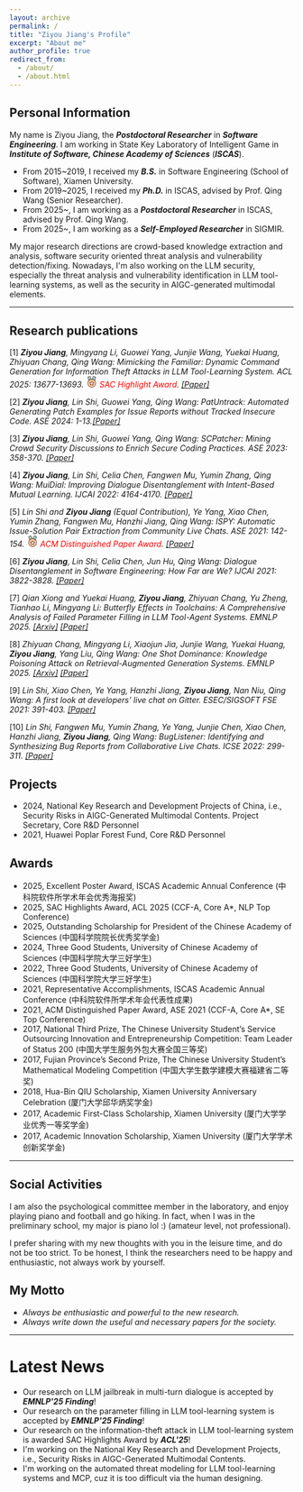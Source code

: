 ```yaml
---
layout: archive
permalink: /
title: "Ziyou Jiang's Profile"
excerpt: "About me"
author_profile: true
redirect_from: 
  - /about/
  - /about.html
---
```

## Personal Information

My name is Ziyou Jiang, the **_Postdoctoral Researcher_** in **_Software Engineering_**. 
I am working in State Key Laboratory of Intelligent Game in **_Institute of Software, Chinese Academy of Sciences_** (**_ISCAS_**).
- From 2015~2019, I received my **_B.S._** in Software Engineering (School of Software), Xiamen University.
- From 2019~2025, I received my **_Ph.D._** in ISCAS, advised by Prof. Qing Wang (Senior Researcher).
- From 2025~, I am working as a **_Postdoctoral Researcher_** in ISCAS, advised by Prof. Qing Wang.
- From 2025~, I am working as a **_Self-Employed Researcher_** in SIGMIR.

My major research directions are crowd-based knowledge extraction and analysis, software security oriented threat analysis and vulnerability detection/fixing.
Nowadays, I'm also working on the LLM security, especially the threat analysis and vulnerability identification in LLM tool-learning systems, 
as well as the security in AIGC-generated multimodal elements.

***

## Research publications
[1] _**Ziyou Jiang**, Mingyang Li, Guowei Yang, Junjie Wang, Yuekai Huang, Zhiyuan Chang, Qing Wang: Mimicking the Familiar: Dynamic Command Generation for Information Theft Attacks in LLM Tool-Learning System. ACL 2025: 13677-13693. <span style="color: red;"><svg t="1756690740448" class="icon" viewBox="0 0 1024 1024" version="1.1" xmlns="http://www.w3.org/2000/svg" p-id="2609" xmlns:xlink="http://www.w3.org/1999/xlink" width="20" height="20"><path d="M 512.134 635.594 m -366.853 0 a 366.853 366.853 0 1 0 733.706 0 a 366.853 366.853 0 1 0 -733.706 0 Z" fill="#fdca89" p-id="2610"></path><path d="M 512.134 290.283 A 345.524 345.524 0 1 1 166.61 635.594 a 345.524 345.524 0 0 1 345.524 -345.311 m 0 -42.6573 A 388.182 388.182 0 1 0 900.102 635.594 A 388.182 388.182 0 0 0 512.134 247.626 Z" fill="#5c2d51" p-id="2611"></path><path d="M 512.134 757.167 l -115.175 60.3601 l 21.7552 -128.185 l -92.9929 -90.6468 l 128.612 -18.9825 l 57.5874 -116.668 l 57.8007 116.668 l 128.612 18.5559 l -92.9929 91.0734 l 21.9685 127.972 l -0.213287 0.213287 l -114.961 -60.3601 Z" fill="#ffffff" p-id="2612"></path><path d="M 512.134 511.888 l 33.486 68.0384 l 9.81118 20.0489 l 21.3287 3.1993 l 75.0769 11.0909 l -54.1748 52.8951 l -16.2098 15.5699 l 3.83916 21.3287 l 12.7972 74.6503 l -66.972 -35.1923 l -19.8356 -10.451 l -20.0489 10.451 l -66.972 35.1923 l 12.7972 -74.6503 l 3.83916 -21.3287 l -16.2098 -15.5699 l -53.3216 -53.7482 l 75.0769 -11.0909 l 21.3287 -3.1993 l 9.81118 -20.0489 L 512.134 511.888 m 0 -69.3181 a 21.3287 21.3287 0 0 0 -19.4091 11.944 l -52.4685 106.643 l -117.521 17.2762 a 21.3287 21.3287 0 0 0 -11.944 36.472 l 85.3146 82.9685 l -20.0489 117.094 a 21.3287 21.3287 0 0 0 21.3287 24.9545 a 21.3287 21.3287 0 0 0 10.0245 -2.34615 l 105.15 -55.2412 l 104.937 55.2412 a 21.3287 21.3287 0 0 0 10.0245 2.34615 a 21.3287 21.3287 0 0 0 21.3287 -24.9545 l -20.0489 -117.094 l 85.3146 -82.9685 a 21.3287 21.3287 0 0 0 -11.944 -36.472 l -117.521 -17.2762 l -52.4685 -106.643 a 21.3287 21.3287 0 0 0 -19.1958 -11.944 Z" fill="#5c2d51" p-id="2613"></path><path d="M 785.141 390.314 a 364.293 364.293 0 0 0 -223.951 -117.734 l 67.6118 -232.482 A 26.021 26.021 0 0 1 653.543 21.3287 a 26.8741 26.8741 0 0 1 7.03846 1.06643 L 849.127 75.93 a 25.8077 25.8077 0 0 1 17.7028 31.7797 Z" fill="#9fdbad" p-id="2614"></path><path d="M 653.543 42.6573 h 1.27972 l 187.479 53.5349 a 4.6923 4.6923 0 0 1 2.77273 2.13287 a 4.26573 4.26573 0 0 1 0 3.1993 l -71.451 248.052 A 383.916 383.916 0 0 0 588.277 255.944 l 61 -209.661 a 4.6923 4.6923 0 0 1 4.26573 -3.1993 m 0 -42.6573 a 47.1363 47.1363 0 0 0 -45.2167 34.1258 L 533.462 291.349 a 344.671 344.671 0 0 1 259.356 143.968 l 93.2062 -319.93 a 47.1363 47.1363 0 0 0 -31.993 -59.9335 L 666.553 1.91958 a 45.8566 45.8566 0 0 0 -13.0105 -1.91958 Z" fill="#5c2d51" p-id="2615"></path><path d="M 158.078 107.71 a 25.8077 25.8077 0 0 1 17.7028 -31.7797 l 187.692 -53.5349 a 26.8741 26.8741 0 0 1 7.03846 -1.06643 a 25.8077 25.8077 0 0 1 24.7412 18.7692 l 67.6118 232.482 A 364.293 364.293 0 0 0 239.98 390.314 Z" fill="#9fdbad" p-id="2616"></path><path d="M 370.512 42.6573 a 4.6923 4.6923 0 0 1 4.26573 3.41258 L 435.777 255.944 a 383.916 383.916 0 0 0 -185.346 94.0594 L 178.554 101.951 a 6.18531 6.18531 0 0 1 0 -3.41259 a 4.6923 4.6923 0 0 1 2.77273 -2.13286 L 369.232 42.6573 h 1.27972 m 0 -42.6573 a 45.8566 45.8566 0 0 0 -11.944 1.91958 L 170.022 55.4545 A 47.3496 47.3496 0 0 0 137.603 113.682 L 230.596 434.678 a 344.671 344.671 0 0 1 259.356 -143.968 L 415.728 34.1258 A 47.1363 47.1363 0 0 0 370.512 0 Z" fill="#5c2d51" p-id="2617"></path></svg>
SAC Highlight Award</span>. [[Paper]](https://aclanthology.org/2025.acl-long.672/)_

[2] _**Ziyou Jiang**, Lin Shi, Guowei Yang, Qing Wang: PatUntrack: Automated Generating Patch Examples for Issue Reports without Tracked Insecure Code. ASE 2024: 1-13.[[Paper]](https://doi.org/10.1145/3691620.3694982)_

[3] _**Ziyou Jiang**, Lin Shi, Guowei Yang, Qing Wang: SCPatcher: Mining Crowd Security Discussions to Enrich Secure Coding Practices. ASE 2023: 358-370. [[Paper]](https://doi.org/10.1109/ASE56229.2023.00040)_

[4] _**Ziyou Jiang**, Lin Shi, Celia Chen, Fangwen Mu, Yumin Zhang, Qing Wang: MuiDial: Improving Dialogue Disentanglement with Intent-Based Mutual Learning. IJCAI 2022: 4164-4170. [[Paper]](https://doi.org/10.24963/ijcai.2022/578)_

[5] _Lin Shi and **Ziyou Jiang** (Equal Contribution), Ye Yang, Xiao Chen, Yumin Zhang, Fangwen Mu, Hanzhi Jiang, Qing Wang: ISPY: Automatic Issue-Solution Pair Extraction from Community Live Chats. ASE 2021: 142-154. <span style="color: red;"><svg t="1756690740448" class="icon" viewBox="0 0 1024 1024" version="1.1" xmlns="http://www.w3.org/2000/svg" p-id="2609" xmlns:xlink="http://www.w3.org/1999/xlink" width="20" height="20"><path d="M 512.134 635.594 m -366.853 0 a 366.853 366.853 0 1 0 733.706 0 a 366.853 366.853 0 1 0 -733.706 0 Z" fill="#fdca89" p-id="2610"></path><path d="M 512.134 290.283 A 345.524 345.524 0 1 1 166.61 635.594 a 345.524 345.524 0 0 1 345.524 -345.311 m 0 -42.6573 A 388.182 388.182 0 1 0 900.102 635.594 A 388.182 388.182 0 0 0 512.134 247.626 Z" fill="#5c2d51" p-id="2611"></path><path d="M 512.134 757.167 l -115.175 60.3601 l 21.7552 -128.185 l -92.9929 -90.6468 l 128.612 -18.9825 l 57.5874 -116.668 l 57.8007 116.668 l 128.612 18.5559 l -92.9929 91.0734 l 21.9685 127.972 l -0.213287 0.213287 l -114.961 -60.3601 Z" fill="#ffffff" p-id="2612"></path><path d="M 512.134 511.888 l 33.486 68.0384 l 9.81118 20.0489 l 21.3287 3.1993 l 75.0769 11.0909 l -54.1748 52.8951 l -16.2098 15.5699 l 3.83916 21.3287 l 12.7972 74.6503 l -66.972 -35.1923 l -19.8356 -10.451 l -20.0489 10.451 l -66.972 35.1923 l 12.7972 -74.6503 l 3.83916 -21.3287 l -16.2098 -15.5699 l -53.3216 -53.7482 l 75.0769 -11.0909 l 21.3287 -3.1993 l 9.81118 -20.0489 L 512.134 511.888 m 0 -69.3181 a 21.3287 21.3287 0 0 0 -19.4091 11.944 l -52.4685 106.643 l -117.521 17.2762 a 21.3287 21.3287 0 0 0 -11.944 36.472 l 85.3146 82.9685 l -20.0489 117.094 a 21.3287 21.3287 0 0 0 21.3287 24.9545 a 21.3287 21.3287 0 0 0 10.0245 -2.34615 l 105.15 -55.2412 l 104.937 55.2412 a 21.3287 21.3287 0 0 0 10.0245 2.34615 a 21.3287 21.3287 0 0 0 21.3287 -24.9545 l -20.0489 -117.094 l 85.3146 -82.9685 a 21.3287 21.3287 0 0 0 -11.944 -36.472 l -117.521 -17.2762 l -52.4685 -106.643 a 21.3287 21.3287 0 0 0 -19.1958 -11.944 Z" fill="#5c2d51" p-id="2613"></path><path d="M 785.141 390.314 a 364.293 364.293 0 0 0 -223.951 -117.734 l 67.6118 -232.482 A 26.021 26.021 0 0 1 653.543 21.3287 a 26.8741 26.8741 0 0 1 7.03846 1.06643 L 849.127 75.93 a 25.8077 25.8077 0 0 1 17.7028 31.7797 Z" fill="#9fdbad" p-id="2614"></path><path d="M 653.543 42.6573 h 1.27972 l 187.479 53.5349 a 4.6923 4.6923 0 0 1 2.77273 2.13287 a 4.26573 4.26573 0 0 1 0 3.1993 l -71.451 248.052 A 383.916 383.916 0 0 0 588.277 255.944 l 61 -209.661 a 4.6923 4.6923 0 0 1 4.26573 -3.1993 m 0 -42.6573 a 47.1363 47.1363 0 0 0 -45.2167 34.1258 L 533.462 291.349 a 344.671 344.671 0 0 1 259.356 143.968 l 93.2062 -319.93 a 47.1363 47.1363 0 0 0 -31.993 -59.9335 L 666.553 1.91958 a 45.8566 45.8566 0 0 0 -13.0105 -1.91958 Z" fill="#5c2d51" p-id="2615"></path><path d="M 158.078 107.71 a 25.8077 25.8077 0 0 1 17.7028 -31.7797 l 187.692 -53.5349 a 26.8741 26.8741 0 0 1 7.03846 -1.06643 a 25.8077 25.8077 0 0 1 24.7412 18.7692 l 67.6118 232.482 A 364.293 364.293 0 0 0 239.98 390.314 Z" fill="#9fdbad" p-id="2616"></path><path d="M 370.512 42.6573 a 4.6923 4.6923 0 0 1 4.26573 3.41258 L 435.777 255.944 a 383.916 383.916 0 0 0 -185.346 94.0594 L 178.554 101.951 a 6.18531 6.18531 0 0 1 0 -3.41259 a 4.6923 4.6923 0 0 1 2.77273 -2.13286 L 369.232 42.6573 h 1.27972 m 0 -42.6573 a 45.8566 45.8566 0 0 0 -11.944 1.91958 L 170.022 55.4545 A 47.3496 47.3496 0 0 0 137.603 113.682 L 230.596 434.678 a 344.671 344.671 0 0 1 259.356 -143.968 L 415.728 34.1258 A 47.1363 47.1363 0 0 0 370.512 0 Z" fill="#5c2d51" p-id="2617"></path></svg>
ACM Distinguished Paper Award</span>. [[Paper]](https://doi.org/10.1109/ASE51524.2021.9678894)_

[6] _**Ziyou Jiang**, Lin Shi, Celia Chen, Jun Hu, Qing Wang: Dialogue Disentanglement in Software Engineering: How Far are We? IJCAI 2021: 3822-3828. [[Paper]](https://https://www.ijcai.org/proceedings/2021/526)_

[7] _Qian Xiong and Yuekai Huang, **Ziyou Jiang**, Zhiyuan Chang, Yu Zheng, Tianhao Li, Mingyang Li: Butterfly Effects in Toolchains: A Comprehensive Analysis of Failed Parameter Filling in LLM Tool-Agent Systems. EMNLP 2025. [[Arxiv]](https://doi.org/10.48550/arXiv.2507.15296) [[Paper]](https://doi.org/10.48550/arXiv.2507.15296)_

[8] _Zhiyuan Chang, Mingyang Li, Xiaojun Jia, Junjie Wang, Yuekai Huang, **Ziyou Jiang**, Yang Liu, Qing Wang: One Shot Dominance: Knowledge Poisoning Attack on Retrieval-Augmented Generation Systems. EMNLP 2025. [[Arxiv]](https://doi.org/10.48550/arXiv.2505.11548) [[Paper]](https://doi.org/10.48550/arXiv.2505.11548)_

[9] _Lin Shi, Xiao Chen, Ye Yang, Hanzhi Jiang, **Ziyou Jiang**, Nan Niu, Qing Wang: A first look at developers' live chat on Gitter. ESEC/SIGSOFT FSE 2021: 391-403. [[Paper]](https://doi.org/10.1145/3468264.3468562)_

[10] _Lin Shi, Fangwen Mu, Yumin Zhang, Ye Yang, Junjie Chen, Xiao Chen, Hanzhi Jiang, **Ziyou Jiang**, Qing Wang: BugListener: Identifying and Synthesizing Bug Reports from Collaborative Live Chats. ICSE 2022: 299-311. [[Paper]](https://doi.org/10.1145/3510003.3510108)_

## Projects

- 2024, National Key Research and Development Projects of China, i.e., Security Risks in AIGC-Generated Multimodal Contents. Project Secretary, Core R&D Personnel
- 2021, Huawei Poplar Forest Fund, Core R&D Personnel

## Awards

- 2025, Excellent Poster Award, ISCAS Academic Annual Conference (中科院软件所学术年会优秀海报奖)
- 2025, SAC Highlights Award, ACL 2025 (CCF-A, Core A*, NLP Top Conference)
- 2025, Outstanding Scholarship for President of the Chinese Academy of Sciences (中国科学院院长优秀奖学金)
- 2024, Three Good Students, University of Chinese Academy of Sciences (中国科学院大学三好学生)
- 2022, Three Good Students, University of Chinese Academy of Sciences (中国科学院大学三好学生)
- 2021, Representative Accomplishments, ISCAS Academic Annual Conference (中科院软件所学术年会代表性成果)
- 2021, ACM Distinguished Paper Award, ASE 2021 (CCF-A, Core A*, SE Top Conference)
- 2017, National Third Prize, The Chinese University Student’s Service Outsourcing Innovation and Entrepreneurship Competition: Team Leader of Status 200 (中国大学生服务外包大赛全国三等奖)
- 2017, Fujian Province’s Second Prize, The Chinese University Student’s Mathematical Modeling Competition (中国大学生数学建模大赛福建省二等奖)
- 2018, Hua-Bin QIU Scholarship, Xiamen University Anniversary Celebration (厦门大学邱华炳奖学金)
- 2017, Academic First-Class Scholarship, Xiamen University (厦门大学学业优秀一等奖学金)
- 2017, Academic Innovation Scholarship, Xiamen University (厦门大学学术创新奖学金)

***

## Social Activities

I am also the psychological committee member in the laboratory, and enjoy playing piano and football and go hiking.
In fact, when I was in the preliminary school, my major is piano lol :) (amateur level, not professional).

I prefer sharing with my new thoughts with you in the leisure time, and do not be too strict.
To be honest, I think the researchers need to be happy and enthusiastic, not always work by yourself.

## My Motto

- _Always be enthusiastic and powerful to the new research._ 
- _Always write down the useful and necessary papers for the society._

***

Latest News
======
- Our research on LLM jailbreak in multi-turn dialogue  is accepted by **_EMNLP'25 Finding_**!
- Our research on the parameter filling in LLM tool-learning system is accepted by **_EMNLP'25 Finding_**!
- Our research on the information-theft attack in LLM tool-learning system is awarded SAC Highlights Award by **_ACL'25_**!
- I'm working on the National Key Research and Development Projects, i.e., Security Risks in AIGC-Generated Multimodal Contents.
- I'm working on the automated threat modeling for LLM tool-learning systems and MCP, cuz it is too difficult via the human designing.